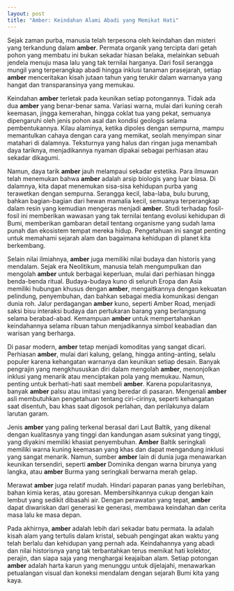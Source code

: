 ```yaml
---
layout: post
title: "Amber: Keindahan Alami Abadi yang Memikat Hati"
---
```


Sejak zaman purba, manusia telah terpesona oleh keindahan dan misteri yang terkandung dalam **amber**. Permata organik yang tercipta dari getah pohon yang membatu ini bukan sekadar hiasan belaka, melainkan sebuah jendela menuju masa lalu yang tak ternilai harganya. Dari fosil serangga mungil yang terperangkap abadi hingga inklusi tanaman prasejarah, setiap **amber** menceritakan kisah jutaan tahun yang terukir dalam warnanya yang hangat dan transparansinya yang memukau.

Keindahan **amber** terletak pada keunikan setiap potongannya. Tidak ada dua **amber** yang benar-benar sama. Variasi warna, mulai dari kuning cerah keemasan, jingga kemerahan, hingga coklat tua yang pekat, semuanya dipengaruhi oleh jenis pohon asal dan kondisi geologis selama pembentukannya. Kilau alaminya, ketika dipoles dengan sempurna, mampu memantulkan cahaya dengan cara yang memikat, seolah menyimpan sinar matahari di dalamnya. Teksturnya yang halus dan ringan juga menambah daya tariknya, menjadikannya nyaman dipakai sebagai perhiasan atau sekadar dikagumi.

Namun, daya tarik **amber** jauh melampaui sekadar estetika. Para ilmuwan telah menemukan bahwa **amber** adalah arsip biologis yang luar biasa. Di dalamnya, kita dapat menemukan sisa-sisa kehidupan purba yang terawetkan dengan sempurna. Serangga kecil, laba-laba, bulu burung, bahkan bagian-bagian dari hewan mamalia kecil, semuanya terperangkap dalam resin yang kemudian mengeras menjadi **amber**. Studi terhadap fosil-fosil ini memberikan wawasan yang tak ternilai tentang evolusi kehidupan di Bumi, memberikan gambaran detail tentang organisme yang sudah lama punah dan ekosistem tempat mereka hidup. Pengetahuan ini sangat penting untuk memahami sejarah alam dan bagaimana kehidupan di planet kita berkembang.

Selain nilai ilmiahnya, **amber** juga memiliki nilai budaya dan historis yang mendalam. Sejak era Neolitikum, manusia telah mengumpulkan dan mengolah **amber** untuk berbagai keperluan, mulai dari perhiasan hingga benda-benda ritual. Budaya-budaya kuno di seluruh Eropa dan Asia memiliki hubungan khusus dengan **amber**, mengaitkannya dengan kekuatan pelindung, penyembuhan, dan bahkan sebagai media komunikasi dengan dunia roh. Jalur perdagangan **amber** kuno, seperti Amber Road, menjadi saksi bisu interaksi budaya dan pertukaran barang yang berlangsung selama berabad-abad. Kemampuan **amber** untuk mempertahankan keindahannya selama ribuan tahun menjadikannya simbol keabadian dan warisan yang berharga.

Di pasar modern, **amber** tetap menjadi komoditas yang sangat dicari. Perhiasan **amber**, mulai dari kalung, gelang, hingga anting-anting, selalu populer karena kehangatan warnanya dan keunikan setiap desain. Banyak pengrajin yang mengkhususkan diri dalam mengolah **amber**, menonjolkan inklusi yang menarik atau menciptakan pola yang memukau. Namun, penting untuk berhati-hati saat membeli **amber**. Karena popularitasnya, banyak **amber** palsu atau imitasi yang beredar di pasaran. Mengenali **amber** asli membutuhkan pengetahuan tentang ciri-cirinya, seperti kehangatan saat disentuh, bau khas saat digosok perlahan, dan perilakunya dalam larutan garam.

Jenis **amber** yang paling terkenal berasal dari Laut Baltik, yang dikenal dengan kualitasnya yang tinggi dan kandungan asam suksinat yang tinggi, yang diyakini memiliki khasiat penyembuhan. **Amber** Baltik seringkali memiliki warna kuning keemasan yang khas dan dapat mengandung inklusi yang sangat menarik. Namun, sumber **amber** lain di dunia juga menawarkan keunikan tersendiri, seperti **amber** Dominika dengan warna birunya yang langka, atau **amber** Burma yang seringkali berwarna merah gelap.

Merawat **amber** juga relatif mudah. Hindari paparan panas yang berlebihan, bahan kimia keras, atau goresan. Membersihkannya cukup dengan kain lembut yang sedikit dibasahi air. Dengan perawatan yang tepat, **amber** dapat diwariskan dari generasi ke generasi, membawa keindahan dan cerita masa lalu ke masa depan.

Pada akhirnya, **amber** adalah lebih dari sekadar batu permata. Ia adalah kisah alam yang tertulis dalam kristal, sebuah pengingat akan waktu yang telah berlalu dan kehidupan yang pernah ada. Keindahannya yang abadi dan nilai historisnya yang tak terbantahkan terus memikat hati kolektor, perajin, dan siapa saja yang menghargai keajaiban alam. Setiap potongan **amber** adalah harta karun yang menunggu untuk dijelajahi, menawarkan petualangan visual dan koneksi mendalam dengan sejarah Bumi kita yang kaya.
